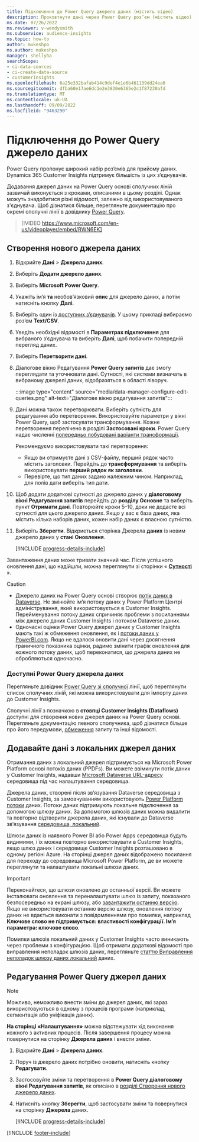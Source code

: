 ```yaml
---
title: Підключення до Power Query джерело даних (містить відео)
description: Проковтнути дані через Power Query роз’єм (містить відео).
ms.date: 07/26/2022
ms.reviewer: v-wendysmith
ms.subservice: audience-insights
ms.topic: how-to
author: mukeshpo
ms.author: mukeshpo
manager: shellyha
searchScope:
- ci-data-sources
- ci-create-data-source
- customerInsights
ms.openlocfilehash: 6a25e332bafab414c9def4e1e6b461139dd24ea6
ms.sourcegitcommit: dfba60e17ae6dc1e2e3830e6365e2c1f87230afd
ms.translationtype: MT
ms.contentlocale: uk-UA
ms.lasthandoff: 09/09/2022
ms.locfileid: "9463290"
---
```

# <a name="connect-to-a-power-query-data-source"></a>Підключення до Power Query джерело даних

Power Query пропонує широкий набір роз’ємів для прийому даних. Dynamics 365 Customer Insights підтримує більшість із цих з’єднувачів.

Додавання джерел даних на Power Query основі сполучних ліній зазвичай виконується з кроками, описаними в цьому розділі. Однак можуть знадобитися різні відомості, залежно від використовуваного з'єднувача. Щоб дізнатися більше, перегляньте документацію про окремі сполучні лінії в довіднику [Power Query](/power-query/connectors/).

> [!VIDEO https://www.microsoft.com/en-us/videoplayer/embed/RWN6EK]

## <a name="create-a-new-data-source"></a>Створення нового джерела даних

1. Відкрийте **Дані** > **Джерела даних**.

1. Виберіть **Додати джерело даних**.

1. Виберіть **Microsoft Power Query**.

1. Укажіть ім’я **та** необов’язковий **опис** для джерело даних, а потім натисніть кнопку **Далі**.

1. Виберіть один із [доступних з’єднувачів](#available-power-query-data-sources). У цьому прикладі вибираємо роз’єм **Text/CSV**.

1. Уведіть необхідні відомості в **Параметрах підключення** для вибраного з’єднувача та виберіть **Далі**, щоб побачити попередній перегляд даних.

1. Виберіть **Перетворити дані**.

1. Діалогове вікно Редагування **Power Query запитів** дає змогу переглядати та уточнювати дані. Сутності, які системи визначать в вибраному джерелі даних, відобразяться в області ліворуч.

   :::image type="content" source="media/data-manager-configure-edit-queries.png" alt-text="Діалогове вікно редагування запитів":::

1. Дані можна також перетворювати. Виберіть сутність для редагування або перетворення. Використовуйте параметри у вікні Power Query, щоб застосувати трансформування. Кожне перетворення перелічено в розділі **Застосовані кроки**. Power Query надає численні [попередньо побудовані варіанти трансформації](/power-query/power-query-what-is-power-query#transformations).

   Рекомендуємо використовувати такі перетворення:

   - Якщо ви отримуєте дані з CSV-файлу, перший рядок часто містить заголовки. Перейдіть до **трансформування** та виберіть використовувати **перший рядок як заголовки**.
   - Перевірте, що тип даних задано належним чином. Наприклад, для полів дати виберіть тип дати.

1. Щоб додати додаткові сутності до джерело даних у **діалоговому вікні Редагування запитів** перейдіть до **розділу Основне** та виберіть пункт **Отримати дані**. Повторюйте кроки 5–10, доки не додасте всі сутності для цього джерело даних. Якщо у вас є база даних, яка містить кілька наборів даних, кожен набір даних є власною сутністю.

1. Виберіть **Зберегти**. Відкриється сторінка Джерела **даних** із новим джерело даних у **стані Оновлення**.

   [!INCLUDE [progress-details-include](includes/progress-details-pane.md)]

Завантаження даних може тривати значний час. Після успішного оновлення дані, що надійшли, можна переглянути зі сторінки « [**Сутності**](entities.md) ».

> [!CAUTION]
>
> - Джерело даних на Power Query основі створює [потік даних в Dataverse](/power-query/dataflows/overview-dataflows-across-power-platform-dynamics-365). Не змінюйте ім’я потоку даних у Power Platform Центрі адміністрування, який використовується в Customer Insights. Перейменування потоку даних спричиняє проблеми з посиланнями між джерело даних Customer Insights і потоком Dataverse даних.
> - Одночасні оцінки Power Query джерел даних у Customer Insights мають такі ж обмеження оновлення, як і [потоки даних у PowerBI.com](/power-query/power-query-online-limits#refresh-limits). Якщо не вдалося оновити дані через досягнення граничного показника оцінки, радимо змінити графік оновлення для кожного потоку даних, щоб переконатися, що джерела даних не обробляються одночасно.

### <a name="available-power-query-data-sources"></a>Доступні Power Query джерела даних

Перегляньте довідник [Power Query зі сполучної](/power-query/connectors/) лінії, щоб переглянути список сполучних ліній, які можна використовувати для імпорту даних до Customer Insights.

Сполучні лінії з позначкою в **стовпці Customer Insights (Dataflows)** доступні для створення нових джерел даних на Power Query основі. Перегляньте документацію певного сполучника, щоб дізнатися більше про його передумови, [обмеження](/power-query/power-query-online-limits) запиту та інші відомості.

## <a name="add-data-from-on-premises-data-sources"></a>Додавайте дані з локальних джерел даних

Отримання даних з локальний джерел підтримується на Microsoft Power Platform основі потоків даних (PPDFs). Ви можете ввімкнути потік даних у Customer Insights, надавши [Microsoft Dataverse URL-адресу](create-environment.md) середовища під час налаштування середовища.

Джерела даних, створені після зв’язування Dataverse середовища з Customer Insights, за замовчуванням використовують [Power Platform потоки](/power-query/dataflows/overview-dataflows-across-power-platform-dynamics-365) даних. Потоки даних підтримують локальне підключення за допомогою шлюзу даних. За допомогою шлюзів даних можна видалити та повторно відтворити джерела даних, які існували до Dataverse зв’язування [середовища, локальний](/data-integration/gateway/service-gateway-app).

Шлюзи даних із наявного Power BI або Power Apps середовища будуть видимими, і їх можна повторно використовувати в Customer Insights, якщо шлюз даних і середовище Customer Insights розташовано в одному регіоні Azure. На сторінці джерел даних відображено посилання для переходу до середовища Microsoft Power Platform, де ви можете переглянути та налаштувати локальні шлюзи даних.

> [!IMPORTANT]
> Переконайтеся, що шлюзи оновлено до останньої версії. Ви можете інсталювати оновлення та переналаштувати шлюз із запиту, показаного безпосередньо на екрані шлюзу, або [завантажити останню версію](https://powerapps.microsoft.com/downloads/). Якщо не використовувати останню версію шлюзу, оновлення потоку даних не вдається виконати з повідомленнями про помилки, наприклад **Ключове слово не підтримується: властивості конфігурації. Ім’я параметра: ключове слово**.
>
> Помилки шлюзів локальний даних у Customer Insights часто виникають через проблеми з конфігурацією. Щоб отримати додаткові відомості про виправлення неполадок шлюзів даних, перегляньте [статтю Виправлення неполадок шлюзу даних локальний](/data-integration/gateway/service-gateway-tshoot) даних.

## <a name="edit-power-query-data-sources"></a>Редагування Power Query джерел даних

> [!NOTE]
> Можливо, неможливо внести зміни до джерел даних, які зараз використовуються в одному з процесів програми (наприклад, сегментація або уніфікація даних).
>
> **На сторінці «Налаштування»** можна відстежувати хід виконання кожного з активних процесів. Після завершення процесу можна повернутися на сторінку **Джерела даних** і внести зміни.

1. Відкрийте **Дані** > **Джерела даних**.

1. Поруч із джерело даних потрібно оновити, натисніть кнопку **Редагувати**.

1. Застосовуйте зміни та перетворення в **Power Query діалоговому вікні Редагування запитів**, як описано в [розділі Створення нового джерело даних](#create-a-new-data-source).

1. Натисніть кнопку **Зберегти**, щоб застосувати зміни та повернутися на сторінку **Джерела** даних.

   [!INCLUDE [progress-details-include](includes/progress-details-pane.md)]

[!INCLUDE [footer-include](includes/footer-banner.md)]
